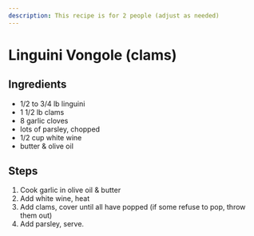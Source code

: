 ```yaml
---
description: This recipe is for 2 people (adjust as needed)
---
```


# Linguini Vongole \(clams\)

## Ingredients

* 1/2 to 3/4 lb linguini
* 1 1/2 lb clams
* 8 garlic cloves
* lots of parsley, chopped
* 1/2 cup white wine
* butter & olive oil

## Steps

1. Cook garlic in olive oil & butter
2. Add white wine, heat
3. Add clams, cover until all have popped \(if some refuse to pop, throw them out\)
4. Add parsley, serve.

